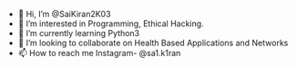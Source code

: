 - 👋 Hi, I’m @SaiKiran2K03
- 👀 I’m interested in Programming, Ethical Hacking.
- 🌱 I’m currently learning Python3
- 💞️ I’m looking to collaborate on Health Based Applications and Networks
- 📫 How to reach me Instagram- @sa1.k1ran

<!---
SaiKiran2K03/SaiKiran2K03 is a ✨ special ✨ repository because its `README.md` (this file) appears on your GitHub profile.
You can click the Preview link to take a look at your changes.
--->
